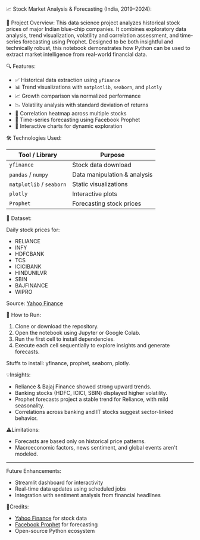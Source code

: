 📈 Stock Market Analysis & Forecasting (India, 2019–2024):

🧠 Project Overview:
This data science project analyzes historical stock prices of major Indian blue-chip companies. It combines exploratory data analysis, trend visualization, volatility and correlation assessment, and time-series forecasting using Prophet. Designed to be both insightful and technically robust, this notebook demonstrates how Python can be used to extract market intelligence from real-world financial data.

🔍 Features:
- ✅ Historical data extraction using `yfinance`
- 📊 Trend visualizations with `matplotlib`, `seaborn`, and `plotly`
- 📈 Growth comparison via normalized performance
- 📉 Volatility analysis with standard deviation of returns
- 🔗 Correlation heatmap across multiple stocks
- 🔮 Time-series forecasting using Facebook Prophet
- 📎 Interactive charts for dynamic exploration


🛠️ Technologies Used:

| Tool / Library     | Purpose                          |
|--------------------|----------------------------------|
| `yfinance`         | Stock data download              |
| `pandas` / `numpy` | Data manipulation & analysis     |
| `matplotlib` / `seaborn` | Static visualizations      |
| `plotly`           | Interactive plots                |
| `Prophet`          | Forecasting stock prices         |


📁 Dataset:

Daily stock prices for:
- RELIANCE  
- INFY  
- HDFCBANK  
- TCS  
- ICICIBANK  
- HINDUNILVR  
- SBIN  
- BAJFINANCE  
- WIPRO  

Source: [Yahoo Finance](https://finance.yahoo.com/)


🚀 How to Run:

1. Clone or download the repository.
2. Open the notebook using Jupyter or Google Colab.
3. Run the first cell to install dependencies.
4. Execute each cell sequentially to explore insights and generate forecasts.


Stuffs to install: yfinance, prophet, seaborn, plotly.


💡Insights:
- Reliance & Bajaj Finance showed strong upward trends.
- Banking stocks (HDFC, ICICI, SBIN) displayed higher volatility.
- Prophet forecasts project a stable trend for Reliance, with mild seasonality.
- Correlations across banking and IT stocks suggest sector-linked behavior.


⚠️Limitations:
- Forecasts are based only on historical price patterns.
- Macroeconomic factors, news sentiment, and global events aren't modeled.

---

Future Enhancements:
- Streamlit dashboard for interactivity
- Real-time data updates using scheduled jobs
- Integration with sentiment analysis from financial headlines


🙌Credits:
- [Yahoo Finance](https://finance.yahoo.com/) for stock data  
- [Facebook Prophet](https://facebook.github.io/prophet/) for forecasting  
- Open-source Python ecosystem
